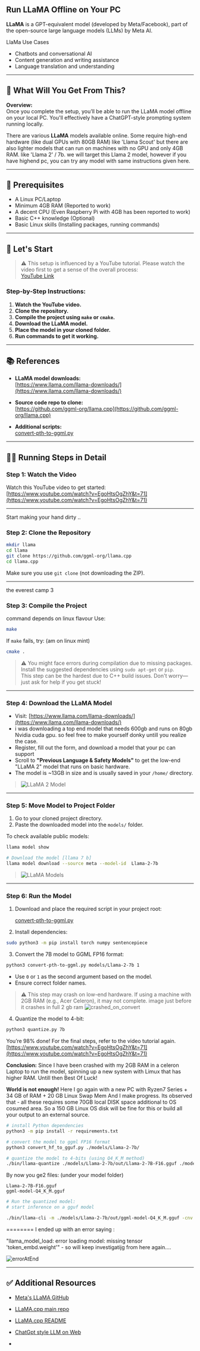
## Run LLaMA Offline on Your PC

**LLaMA** 
is a GPT-equivalent model (developed by Meta/Facebook), part of the open-source large language models (LLMs) by Meta AI.

LlaMa Use Cases

* Chatbots and conversational AI
* Content generation and writing assistance
* Language translation and understanding
---

## 🤔 What Will You Get From This?

**Overview:**  
Once you complete the setup, you’ll be able to run the LLaMA model offline on your local PC. You'll effectively have a ChatGPT-style prompting system running locally.

There are various **LLaMA** models available online. Some require high-end hardware (like dual GPUs with 80GB RAM) like 'Llama Scout' but there are also lighter models that can run on machines with no GPU and only 4GB RAM.
like 'Llama 2' / 7b.
we will target this Llama 2 model, however if you have highend pc, you can try any model with same instructions given here.

---

## 🧰 Prerequisites

- A Linux PC/Laptop  
- Minimum 4GB RAM (Reported to work)  
- A decent CPU (Even Raspberry Pi with 4GB has been reported to work)  
- Basic C++ knowledge (Optional)  
- Basic Linux skills (Installing packages, running commands)

---

## 🚀 Let's Start

> ⚠️ This setup is influenced by a YouTube tutorial. Please watch the video first to get a sense of the overall process:  
> [YouTube Link](https://www.youtube.com/watch?v=EgoHtsOgZhY&t=71)

### Step-by-Step Instructions:

1. **Watch the YouTube video.**
2. **Clone the repository.**
3. **Compile the project using `make` or `cmake`.**
4. **Download the LLaMA model.**
5. **Place the model in your cloned folder.**
6. **Run commands to get it working.**

---

## 📚 References

- **LLaMA model downloads:**  
  [https://www.llama.com/llama-downloads/](https://www.llama.com/llama-downloads/)

- **Source code repo to clone:**  
  [https://github.com/ggml-org/llama.cpp](https://github.com/ggml-org/llama.cpp)

- **Additional scripts:**  
  [convert-pth-to-ggml.py](https://github.com/cornelk/llama-go/blob/go/convert-pth-to-ggml.py)

---

## 🧑‍💻 Running Steps in Detail

### Step 1: Watch the Video

Watch this YouTube video to get started:  
[https://www.youtube.com/watch?v=EgoHtsOgZhY&t=71](https://www.youtube.com/watch?v=EgoHtsOgZhY&t=71)

---
Start making your hand dirty ..
### Step 2: Clone the Repository

```bash
mkdir llama
cd llama
git clone https://github.com/ggml-org/llama.cpp
cd llama.cpp
```

Make sure you use `git clone` (not downloading the ZIP).

---

the everest camp 3
### Step 3: Compile the Project
command depends on linux flavour
Use:

```bash
make
```

If `make` fails, try: (am on linux mint)

```bash
cmake .
```

> ⚠️ You might face errors during compilation due to missing packages. Install the suggested dependencies using `sudo apt-get` or `pip`.  
> This step can be the hardest due to C++ build issues. Don't worry—just ask for help if you get stuck!

---

### Step 4: Download the LLaMA Model

- Visit: [https://www.llama.com/llama-downloads/](https://www.llama.com/llama-downloads/)
- i was downloading a top end model that needs 600gb and runs on 80gb Nvidia cuda gpu. so feel free to make yourself donky untill you realize the case.
- Register, fill out the form, and download a model that your pc can support
- Scroll to **"Previous Language & Safety Models"** to get the low-end "LLaMA 2" model that runs on basic hardware.
- The model is ~13GB in size and is usually saved in your `/home/` directory.

> ![LLaMA 2 Model](images/llama2_model.png)

---

### Step 5: Move Model to Project Folder

1. Go to your cloned project directory.
2. Paste the downloaded model into the `models/` folder.

To check available public models:

```bash
llama model show
```
```bash
# Download the model [llama 7 b]
llama model download --source meta --model-id  Llama-2-7b
```

> ![LLaMA Models](images/llamaModelsAll.png)

---

### Step 6: Run the Model

1. Download and place the required script in your project root:

   [convert-pth-to-ggml.py](https://github.com/cornelk/llama-go/blob/go/convert-pth-to-ggml.py)

2. Install dependencies:

```bash
sudo python3 -m pip install torch numpy sentencepiece
```

3. Convert the 7B model to GGML FP16 format:

```bash
python3 convert-pth-to-ggml.py models/Llama-2-7b 1
```

- Use `0` or `1` as the second argument based on the model.
- Ensure correct folder names.

> ⚠️ This step may crash on low-end hardware. If using a machine with 2GB RAM (e.g., Acer Celeron), it may not complete.
image just before it crashes in full 2 gb ram
> ![crashed_on_convert](https://github.com/user-attachments/assets/27be86b5-6a4c-45ff-90ed-11e8c349e572)

4. Quantize the model to 4-bit:

```bash
python3 quantize.py 7b
```
You’re 98% done! For the final steps, refer to the video tutorial again.
[https://www.youtube.com/watch?v=EgoHtsOgZhY&t=71](https://www.youtube.com/watch?v=EgoHtsOgZhY&t=71)

**Conclusion:**
Since I have been crashed with my 2GB RAM in a celeron Laptop to run the model, spinning up a new system with Limux that has higher RAM. 
Untill then Best Of Luck!

**World is not enough!**
Here I go again with a new PC with Ryzen7 Series + 34 GB of RAM + 20 GB Linux Swap Mem
And I make progress. Its observed that - all these requires some 70GB local DISK space additional to OS cosumed area.
So a 150 GB Linux OS disk will be fine for this or build all your output to an external source.


```bash
# install Python dependencies
python3 -m pip install -r requirements.txt

# convert the model to ggml FP16 format
python3 convert_hf_to_gguf.py ./models/Llama-2-7b/

# quantize the model to 4-bits (using Q4_K_M method)
./bin/llama-quantize ./models/Llama-2-7b/out/Llama-2-7B-F16.gguf ./models/Llama-2-7b/out/ggml-model-Q4_K_M.gguf Q4_K_M

```
By now you ge2 files: (under your model folder)

    Llama-2-7B-F16.gguf
    ggml-model-Q4_K_M.gguf
    
```bash
# Run the quantized model:
# start inference on a gguf model

./bin/llama-cli -m ./models/Llama-2-7b/out/ggml-model-Q4_K_M.gguf -cnv -p "You are a helpful assistant"
```
========
I ended up with an error saying :

"llama_model_load: error loading model: missing tensor 'token_embd.weight'" - so will keep investigatijg from here again....

![errorAtEnd](https://github.com/user-attachments/assets/03dc370e-5efe-48d7-8776-885b69a43239)




---

## ✅ Additional Resources

- [Meta's LLaMA GitHub](https://github.com/meta-llama/llama-models/blob/main/README.md)
- [LLaMA.cpp main repo](https://github.com/ggml-org/llama.cpp)
- [LLaMA.cpp README](https://github.com/ggml-org/llama.cpp/blob/master/README.md)

- [ChatGpt style LLM on Web](https://www.meta.ai)
- 
